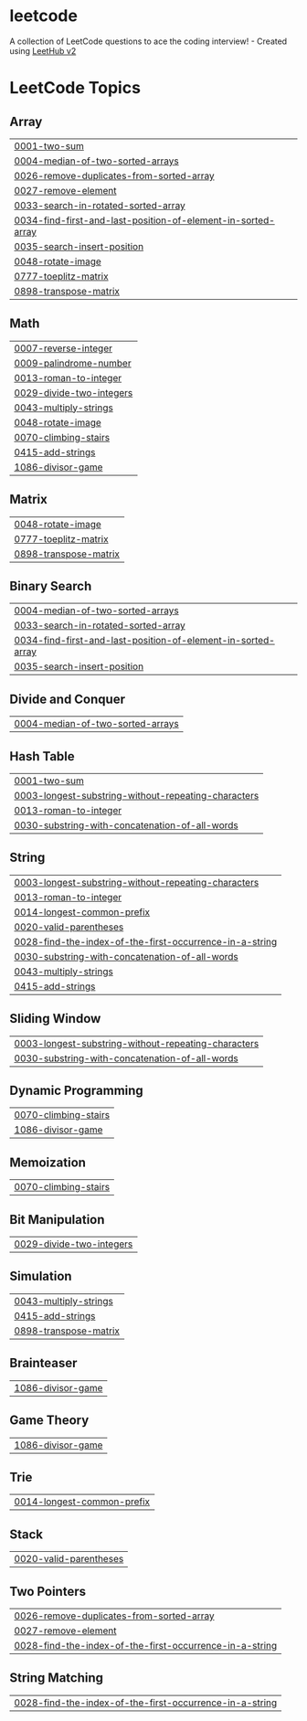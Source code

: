 # leetcode
A collection of LeetCode questions to ace the coding interview! - Created using [LeetHub v2](https://github.com/arunbhardwaj/LeetHub-2.0)

<!---LeetCode Topics Start-->
# LeetCode Topics
## Array
|  |
| ------- |
| [0001-two-sum](https://github.com/Sathyaprakash06/leetcode/tree/master/0001-two-sum) |
| [0004-median-of-two-sorted-arrays](https://github.com/Sathyaprakash06/leetcode/tree/master/0004-median-of-two-sorted-arrays) |
| [0026-remove-duplicates-from-sorted-array](https://github.com/Sathyaprakash06/leetcode/tree/master/0026-remove-duplicates-from-sorted-array) |
| [0027-remove-element](https://github.com/Sathyaprakash06/leetcode/tree/master/0027-remove-element) |
| [0033-search-in-rotated-sorted-array](https://github.com/Sathyaprakash06/leetcode/tree/master/0033-search-in-rotated-sorted-array) |
| [0034-find-first-and-last-position-of-element-in-sorted-array](https://github.com/Sathyaprakash06/leetcode/tree/master/0034-find-first-and-last-position-of-element-in-sorted-array) |
| [0035-search-insert-position](https://github.com/Sathyaprakash06/leetcode/tree/master/0035-search-insert-position) |
| [0048-rotate-image](https://github.com/Sathyaprakash06/leetcode/tree/master/0048-rotate-image) |
| [0777-toeplitz-matrix](https://github.com/Sathyaprakash06/leetcode/tree/master/0777-toeplitz-matrix) |
| [0898-transpose-matrix](https://github.com/Sathyaprakash06/leetcode/tree/master/0898-transpose-matrix) |
## Math
|  |
| ------- |
| [0007-reverse-integer](https://github.com/Sathyaprakash06/leetcode/tree/master/0007-reverse-integer) |
| [0009-palindrome-number](https://github.com/Sathyaprakash06/leetcode/tree/master/0009-palindrome-number) |
| [0013-roman-to-integer](https://github.com/Sathyaprakash06/leetcode/tree/master/0013-roman-to-integer) |
| [0029-divide-two-integers](https://github.com/Sathyaprakash06/leetcode/tree/master/0029-divide-two-integers) |
| [0043-multiply-strings](https://github.com/Sathyaprakash06/leetcode/tree/master/0043-multiply-strings) |
| [0048-rotate-image](https://github.com/Sathyaprakash06/leetcode/tree/master/0048-rotate-image) |
| [0070-climbing-stairs](https://github.com/Sathyaprakash06/leetcode/tree/master/0070-climbing-stairs) |
| [0415-add-strings](https://github.com/Sathyaprakash06/leetcode/tree/master/0415-add-strings) |
| [1086-divisor-game](https://github.com/Sathyaprakash06/leetcode/tree/master/1086-divisor-game) |
## Matrix
|  |
| ------- |
| [0048-rotate-image](https://github.com/Sathyaprakash06/leetcode/tree/master/0048-rotate-image) |
| [0777-toeplitz-matrix](https://github.com/Sathyaprakash06/leetcode/tree/master/0777-toeplitz-matrix) |
| [0898-transpose-matrix](https://github.com/Sathyaprakash06/leetcode/tree/master/0898-transpose-matrix) |
## Binary Search
|  |
| ------- |
| [0004-median-of-two-sorted-arrays](https://github.com/Sathyaprakash06/leetcode/tree/master/0004-median-of-two-sorted-arrays) |
| [0033-search-in-rotated-sorted-array](https://github.com/Sathyaprakash06/leetcode/tree/master/0033-search-in-rotated-sorted-array) |
| [0034-find-first-and-last-position-of-element-in-sorted-array](https://github.com/Sathyaprakash06/leetcode/tree/master/0034-find-first-and-last-position-of-element-in-sorted-array) |
| [0035-search-insert-position](https://github.com/Sathyaprakash06/leetcode/tree/master/0035-search-insert-position) |
## Divide and Conquer
|  |
| ------- |
| [0004-median-of-two-sorted-arrays](https://github.com/Sathyaprakash06/leetcode/tree/master/0004-median-of-two-sorted-arrays) |
## Hash Table
|  |
| ------- |
| [0001-two-sum](https://github.com/Sathyaprakash06/leetcode/tree/master/0001-two-sum) |
| [0003-longest-substring-without-repeating-characters](https://github.com/Sathyaprakash06/leetcode/tree/master/0003-longest-substring-without-repeating-characters) |
| [0013-roman-to-integer](https://github.com/Sathyaprakash06/leetcode/tree/master/0013-roman-to-integer) |
| [0030-substring-with-concatenation-of-all-words](https://github.com/Sathyaprakash06/leetcode/tree/master/0030-substring-with-concatenation-of-all-words) |
## String
|  |
| ------- |
| [0003-longest-substring-without-repeating-characters](https://github.com/Sathyaprakash06/leetcode/tree/master/0003-longest-substring-without-repeating-characters) |
| [0013-roman-to-integer](https://github.com/Sathyaprakash06/leetcode/tree/master/0013-roman-to-integer) |
| [0014-longest-common-prefix](https://github.com/Sathyaprakash06/leetcode/tree/master/0014-longest-common-prefix) |
| [0020-valid-parentheses](https://github.com/Sathyaprakash06/leetcode/tree/master/0020-valid-parentheses) |
| [0028-find-the-index-of-the-first-occurrence-in-a-string](https://github.com/Sathyaprakash06/leetcode/tree/master/0028-find-the-index-of-the-first-occurrence-in-a-string) |
| [0030-substring-with-concatenation-of-all-words](https://github.com/Sathyaprakash06/leetcode/tree/master/0030-substring-with-concatenation-of-all-words) |
| [0043-multiply-strings](https://github.com/Sathyaprakash06/leetcode/tree/master/0043-multiply-strings) |
| [0415-add-strings](https://github.com/Sathyaprakash06/leetcode/tree/master/0415-add-strings) |
## Sliding Window
|  |
| ------- |
| [0003-longest-substring-without-repeating-characters](https://github.com/Sathyaprakash06/leetcode/tree/master/0003-longest-substring-without-repeating-characters) |
| [0030-substring-with-concatenation-of-all-words](https://github.com/Sathyaprakash06/leetcode/tree/master/0030-substring-with-concatenation-of-all-words) |
## Dynamic Programming
|  |
| ------- |
| [0070-climbing-stairs](https://github.com/Sathyaprakash06/leetcode/tree/master/0070-climbing-stairs) |
| [1086-divisor-game](https://github.com/Sathyaprakash06/leetcode/tree/master/1086-divisor-game) |
## Memoization
|  |
| ------- |
| [0070-climbing-stairs](https://github.com/Sathyaprakash06/leetcode/tree/master/0070-climbing-stairs) |
## Bit Manipulation
|  |
| ------- |
| [0029-divide-two-integers](https://github.com/Sathyaprakash06/leetcode/tree/master/0029-divide-two-integers) |
## Simulation
|  |
| ------- |
| [0043-multiply-strings](https://github.com/Sathyaprakash06/leetcode/tree/master/0043-multiply-strings) |
| [0415-add-strings](https://github.com/Sathyaprakash06/leetcode/tree/master/0415-add-strings) |
| [0898-transpose-matrix](https://github.com/Sathyaprakash06/leetcode/tree/master/0898-transpose-matrix) |
## Brainteaser
|  |
| ------- |
| [1086-divisor-game](https://github.com/Sathyaprakash06/leetcode/tree/master/1086-divisor-game) |
## Game Theory
|  |
| ------- |
| [1086-divisor-game](https://github.com/Sathyaprakash06/leetcode/tree/master/1086-divisor-game) |
## Trie
|  |
| ------- |
| [0014-longest-common-prefix](https://github.com/Sathyaprakash06/leetcode/tree/master/0014-longest-common-prefix) |
## Stack
|  |
| ------- |
| [0020-valid-parentheses](https://github.com/Sathyaprakash06/leetcode/tree/master/0020-valid-parentheses) |
## Two Pointers
|  |
| ------- |
| [0026-remove-duplicates-from-sorted-array](https://github.com/Sathyaprakash06/leetcode/tree/master/0026-remove-duplicates-from-sorted-array) |
| [0027-remove-element](https://github.com/Sathyaprakash06/leetcode/tree/master/0027-remove-element) |
| [0028-find-the-index-of-the-first-occurrence-in-a-string](https://github.com/Sathyaprakash06/leetcode/tree/master/0028-find-the-index-of-the-first-occurrence-in-a-string) |
## String Matching
|  |
| ------- |
| [0028-find-the-index-of-the-first-occurrence-in-a-string](https://github.com/Sathyaprakash06/leetcode/tree/master/0028-find-the-index-of-the-first-occurrence-in-a-string) |
<!---LeetCode Topics End-->